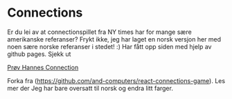 # Connections 


Er du lei av at connectionspillet fra NY times har for mange sære amerikanske referanser? Frykt ikke, jeg har laget en norsk versjon her med noen sære norske referanser i stedet! :)
Har fått opp siden med hjelp av github pages. Sjekk ut

[Prøv Hannes Connection](https://hanneberg.github.io/connections/)

Forka fra (https://github.com/and-computers/react-connections-game). Les mer der
Jeg har bare oversatt til norsk og endra litt farger.
